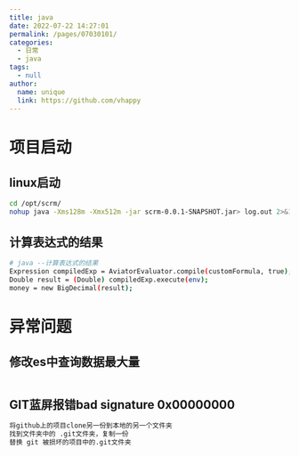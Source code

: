 ```yaml
---
title: java
date: 2022-07-22 14:27:01
permalink: /pages/07030101/
categories: 
  - 日常
  - java
tags: 
  - null
author: 
  name: unique
  link: https://github.com/vhappy
---
```


# 项目启动
## linux启动
```bash
cd /opt/scrm/
nohup java -Xms128m -Xmx512m -jar scrm-0.0.1-SNAPSHOT.jar> log.out 2>&1 &

```
## 计算表达式的结果
```bash
# java --计算表达式的结果
Expression compiledExp = AviatorEvaluator.compile(customFormula, true);
Double result = (Double) compiledExp.execute(env);
money = new BigDecimal(result);
```

# 异常问题

## 修改es中查询数据最大量
```bash

```

## GIT蓝屏报错bad signature 0x00000000
```bash
将github上的项目clone另一份到本地的另一个文件夹
找到文件夹中的 .git文件夹，复制一份
替换 git 被损坏的项目中的.git文件夹
```